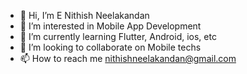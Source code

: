 - 👋 Hi, I’m E Nithish Neelakandan
- 👀 I’m interested in Mobile App Development
- 🌱 I’m currently learning Flutter, Android, ios, etc
- 💞️ I’m looking to collaborate on Mobile techs
- 📫 How to reach me nithishneelakandan@gmail.com

<!---
NithishNeelan/NithishNeelan is a ✨ special ✨ repository because its `README.md` (this file) appears on your GitHub profile.
You can click the Preview link to take a look at your changes.
--->

